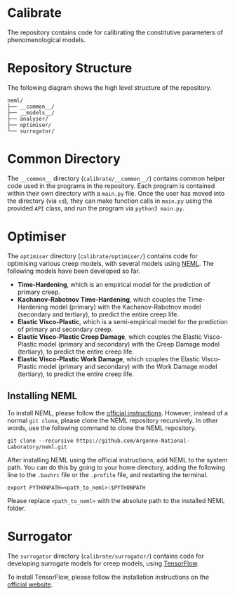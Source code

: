 # Calibrate

The repository contains code for calibrating the constitutive parameters of phenomenological models. 

# Repository Structure

The following diagram shows the high level structure of the repository. 

```
neml/
├── __common__/
├── __models__/
├── analyser/
├── optimiser/
└── surrogator/
```

# Common Directory

The `__common__` directory (`calibrate/__common__/`) contains common helper code used in the programs in the repository. Each program is contained within their own directory with a `main.py` file. Once the user has moved into the directory (via `cd`), they can make function calls in `main.py` using the provided `API` class, and run the program via `python3 main.py`.

# Optimiser

The `optimiser` directory (`calibrate/optimiser/`) contains code for optimising various creep models, with several models using [NEML](https://github.com/Argonne-National-Laboratory/neml). The following models have been developed so far.

* **Time-Hardening**, which is an empirical model for the prediction of primary creep.
* **Kachanov-Rabotnov Time-Hardening**, which couples the Time-Hardening model (primary) with the Kachanov-Rabotnov model (secondary and tertiary), to predict the entire creep life.
* **Elastic Visco-Plastic**, which is a semi-empirical model for the prediction of primary and secondary creep.
* **Elastic Visco-Plastic Creep Damage**, which couples the Elastic Visco-Plastic model (primary and secondary) with the Creep Damage model (tertiary), to predict the entire creep life.
* **Elastic Visco-Plastic Work Damage**, which couples the Elastic Visco-Plastic model (primary and secondary) with the Work Damage model (tertiary), to predict the entire creep life.

## Installing NEML

To install NEML, please follow the [official instructions](https://neml.readthedocs.io/en/dev/started.html). However, instead of a normal `git clone`, please clone the NEML repository recursively. In other words, use the following command to clone the NEML repository.

```
git clone --recursive https://github.com/Argonne-National-Laboratory/neml.git
```

After installing NEML using the official instructions, add NEML to the system path. You can do this by going to your home directory, adding the following line to the `.bashrc` file or the `.profile` file, and restarting the terminal.

```
export PYTHONPATH=<path_to_neml>:$PYTHONPATH
```

Please replace `<path_to_neml>` with the absolute path to the installed NEML folder.

# Surrogator

The `surrogator` directory (`calibrate/surrogator/`) contains code for developing surrogate models for creep models, using [TensorFlow](https://www.tensorflow.org/).

To install TensorFlow, please follow the installation instructions on the [official website](https://www.tensorflow.org/install/pip).
